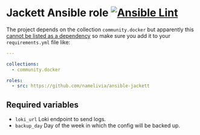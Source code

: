 # Jackett Ansible role [![Ansible Lint](https://github.com/namelivia/ansible-jackett/actions/workflows/ansible-lint.yml/badge.svg)](https://github.com/namelivia/ansible-jackett/actions/workflows/ansible-lint.yml)

The project depends on the collection `community.docker` but apparently this [cannot be listed as a dependency](https://github.com/ansible/ansible/issues/62847) so make sure you add it to your `requirements.yml` file like:

```yml
---

collections:
  - community.docker

roles:
  - src: https://github.com/namelivia/ansible-jackett
```

## Required variables
 - `loki_url` Loki endpoint to send logs.
 - `backup_day` Day of the week in which the config will be backed up.
